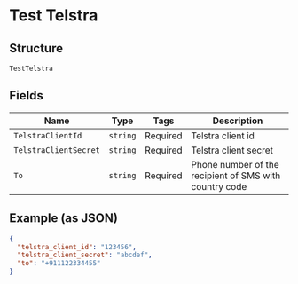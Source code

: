 
# Test Telstra

## Structure

`TestTelstra`

## Fields

| Name | Type | Tags | Description |
|  --- | --- | --- | --- |
| `TelstraClientId` | `string` | Required | Telstra client id |
| `TelstraClientSecret` | `string` | Required | Telstra client secret |
| `To` | `string` | Required | Phone number of the recipient of SMS with country code |

## Example (as JSON)

```json
{
  "telstra_client_id": "123456",
  "telstra_client_secret": "abcdef",
  "to": "+911122334455"
}
```

